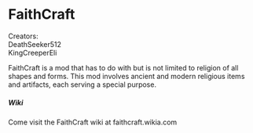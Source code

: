 FaithCraft
===========

Creators:  
DeathSeeker512  
KingCreeperEli

FaithCraft is a mod that has to do with but is not limited to religion of all shapes and forms. This mod involves ancient and modern religious items and artifacts, each serving a special purpose.

##### Wiki #####

Come visit the FaithCraft wiki at <a>faithcraft.wikia.com</a>
